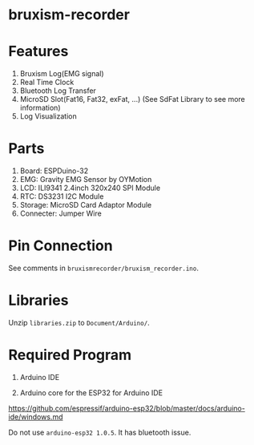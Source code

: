 # bruxism-recorder

# Features
1. Bruxism Log(EMG signal)
2. Real Time Clock
3. Bluetooth Log Transfer
4. MicroSD Slot(Fat16, Fat32, exFat, ...) (See SdFat Library to see more information)
5. Log Visualization

# Parts
1. Board: ESPDuino-32
2. EMG: Gravity EMG Sensor by OYMotion
3. LCD: ILI9341 2.4inch 320x240 SPI Module
4. RTC: DS3231 I2C Module
5. Storage: MicroSD Card Adaptor Module
6. Connecter: Jumper Wire

# Pin Connection
See comments in `bruxismrecorder/bruxism_recorder.ino`.

# Libraries
Unzip `libraries.zip` to `Document/Arduino/`.

# Required Program
1. Arduino IDE

2. Arduino core for the ESP32 for Arduino IDE

https://github.com/espressif/arduino-esp32/blob/master/docs/arduino-ide/windows.md

Do not use `arduino-esp32 1.0.5`. It has bluetooth issue.
